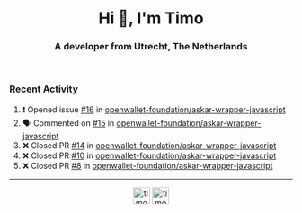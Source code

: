 <h1 align="center">Hi 👋, I'm Timo</h1>
<h3 align="center">A developer from Utrecht, The Netherlands</h3>
<br/>
<!-- https://github.com/rahuldkjain/github-profile-readme-generator --!>

<!--  <p align="left"><img src="https://github-readme-stats.vercel.app/api?username=timoglastra&show_icons=true&count_private=true&" alt="timoglastra" /></p> --!>

<!--
Github language stats
<p align="left"><img src="https://github-readme-stats.vercel.app/api/top-langs/?username=timoglastra&layout=compact" alt="timoglastra" /><p>
-->

<!-- Codestats language stats -->
<!-- <p align="left"><img src="https://codestats-readme.vercel.app/api/top-langs/?username=timoglastra&layout=compact&language_count=12" alt="timoglastra" /><p>    --!>
  
<h3>Recent Activity</h3>

<!--START_SECTION:activity-->
1. ❗ Opened issue [#16](https://github.com/openwallet-foundation/askar-wrapper-javascript/issues/16) in [openwallet-foundation/askar-wrapper-javascript](https://github.com/openwallet-foundation/askar-wrapper-javascript)
2. 🗣 Commented on [#15](https://github.com/openwallet-foundation/askar-wrapper-javascript/pull/15#issuecomment-2602331171) in [openwallet-foundation/askar-wrapper-javascript](https://github.com/openwallet-foundation/askar-wrapper-javascript)
3. ❌ Closed PR [#14](https://github.com/openwallet-foundation/askar-wrapper-javascript/pull/14) in [openwallet-foundation/askar-wrapper-javascript](https://github.com/openwallet-foundation/askar-wrapper-javascript)
4. ❌ Closed PR [#10](https://github.com/openwallet-foundation/askar-wrapper-javascript/pull/10) in [openwallet-foundation/askar-wrapper-javascript](https://github.com/openwallet-foundation/askar-wrapper-javascript)
5. ❌ Closed PR [#8](https://github.com/openwallet-foundation/askar-wrapper-javascript/pull/8) in [openwallet-foundation/askar-wrapper-javascript](https://github.com/openwallet-foundation/askar-wrapper-javascript)
<!--END_SECTION:activity-->

---

<p align="center">
<a href="https://twitter.com/timoglastra" target="blank"><img align="center" src="https://cdn.jsdelivr.net/npm/simple-icons@3.0.1/icons/twitter.svg" alt="timoglastra" height="30" width="30" /></a>
<a href="https://linkedin.com/in/timoglastra" target="blank"><img align="center" src="https://cdn.jsdelivr.net/npm/simple-icons@3.0.1/icons/linkedin.svg" alt="timoglastra" height="30" width="30" /></a>
</p>



